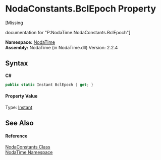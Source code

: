 # NodaConstants.BclEpoch Property 
 

\[Missing <summary> documentation for "P:NodaTime.NodaConstants.BclEpoch"\]

**Namespace:**&nbsp;<a href="N_NodaTime">NodaTime</a><br />**Assembly:**&nbsp;NodaTime (in NodaTime.dll) Version: 2.2.4

## Syntax

**C#**<br />
``` C#
public static Instant BclEpoch { get; }
```


#### Property Value
Type: <a href="T_NodaTime_Instant">Instant</a>

## See Also


#### Reference
<a href="T_NodaTime_NodaConstants">NodaConstants Class</a><br /><a href="N_NodaTime">NodaTime Namespace</a><br />